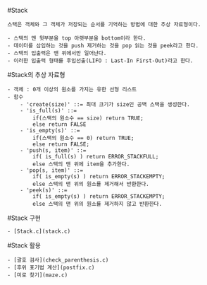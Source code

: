 #Stack

    스택은 객체와 그 객체가 저장되는 순서를 기억하는 방법에 대한 추상 자료형이다.

    - 스택의 맨 윗부분을 top 아랫부분을 bottom이라 한다.
    - 데이터를 삽입하는 것을 push 제거하는 것을 pop 읽는 것을 peek라고 한다.
    - 스택의 입출력은 맨 위에서만 일어난다.
    - 이러한 입출력 형태를 후입선출(LIFO : Last-In First-Out)라고 한다.

#Stack의 추상 자료형

    - 객체 : 0개 이상의 원소를 가지는 유한 선형 리스트
    - 함수
        - 'create(size)' ::= 최대 크기가 size인 공백 스택을 생성한다.
        - 'is_full(s)' ::=
            if(스택의 원소수 == size) return TRUE;
            else return FALSE
        - 'is_empty(s)' ::=
            if(스택의 원소수 == 0) return TRUE;
            else return FALSE;
        - 'push(s, item)' ::=
            if( is_full(s) ) return ERROR_STACKFULL;
            else 스택의 맨 위에 item을 추가한다.
        - 'pop(s, item)' ::=
            if( is_empty(s) ) return ERROR_STACKEMPTY;
            else 스택의 맨 위의 원소를 제거해서 반환한다.
        - 'peek(s)' ::=
            if( is_empty(s) ) return ERROR_STACKEMPTY;
            else 스택의 맨 위의 원소를 제거하지 않고 반환한다.

#Stack 구현

    - [Stack.c](stack.c)

#Stack 활용

    - [괄호 검사](check_parenthesis.c)
    - [후위 표기법 계산](postfix.c)
    - [미로 찾기](maze.c)
